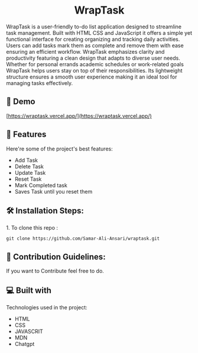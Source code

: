 <h1 align="center" id="title">WrapTask</h1>


<p id="description">WrapTask is a user-friendly to-do list application designed to streamline task management. Built with HTML CSS and JavaScript it offers a simple yet functional interface for creating organizing and tracking daily activities. Users can add tasks mark them as complete and remove them with ease ensuring an efficient workflow. WrapTask emphasizes clarity and productivity featuring a clean design that adapts to diverse user needs. Whether for personal errands academic schedules or work-related goals WrapTask helps users stay on top of their responsibilities. Its lightweight structure ensures a smooth user experience making it an ideal tool for managing tasks effectively.</p>


<h2>🚀 Demo</h2>


[https://wraptask.vercel.app/](https://wraptask.vercel.app/)


  
  
<h2>🧐 Features</h2>


Here're some of the project's best features:


*   Add Task
*   Delete Task
*   Update Task
*   Reset Task
*   Mark Completed task
*   Saves Task until you reset them

<h2>🛠️ Installation Steps:</h2>


<p>1. To clone this repo :</p>


```
git clone https://github.com/Samar-Ali-Ansari/wraptask.git
```


<h2>🍰 Contribution Guidelines:</h2>


If you want to Contribute feel free to do.

  
  
<h2>💻 Built with</h2>


Technologies used in the project:

*   HTML
*   CSS
*   JAVASCRIT
*   MDN
*   Chatgpt

